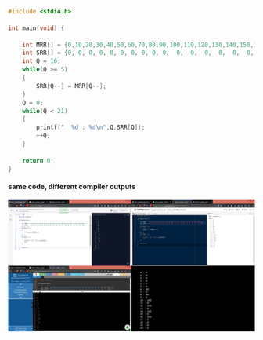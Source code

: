 ```C
#include <stdio.h>

int main(void) {
  
    int MRR[] = {0,10,20,30,40,50,60,70,80,90,100,110,120,130,140,150,160,170,180,190,200};//21
    int SRR[] = {0, 0, 0, 0, 0, 0, 0, 0, 0, 0,  0,  0,  0,  0,  0,  0,  0,  0,  0,  0,  0};//21
    int Q = 16;
    while(Q >= 5)
    {
        SRR[Q--] = MRR[Q--];
    }
    Q = 0;
    while(Q < 21)
    {
        printf("  %d : %d\n",Q,SRR[Q]);
        ++Q;
    }

    return 0;
}
```
#### same code, different compiler outputs
![](https://github.com/Tanmoy-Rath/misc/blob/master/CompilerTest.jpg)
